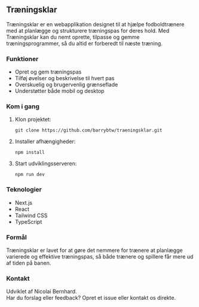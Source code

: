 ## Træningsklar

Træningsklar er en webapplikation designet til at hjælpe fodboldtrænere med at planlægge og strukturere træningspas for deres hold. Med Træningsklar kan du nemt oprette, tilpasse og gemme træningsprogrammer, så du altid er forberedt til næste træning.

### Funktioner

- Opret og gem træningspas
- Tilføj øvelser og beskrivelse til hvert pas
- Overskuelig og brugervenlig grænseflade
- Understøtter både mobil og desktop

### Kom i gang

1. Klon projektet:
   ```
   git clone https://github.com/barrybtw/traeningsklar.git
   ```
2. Installer afhængigheder:
   ```
   npm install
   ```
3. Start udviklingsserveren:
   ```
   npm run dev
   ```

### Teknologier

- Next.js
- React
- Tailwind CSS
- TypeScript

### Formål

Træningsklar er lavet for at gøre det nemmere for trænere at planlægge varierede og effektive træningspas, så både trænere og spillere får mere ud af tiden på banen.

### Kontakt

Udviklet af Nicolai Bernhard.  
Har du forslag eller feedback? Opret et issue eller kontakt os direkte.
